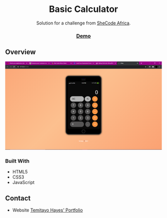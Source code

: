 <!-- Please update value in the {}  -->

<h1 align="center">Basic Calculator</h1>

<div align="center">
   Solution for a challenge from  <a href="https://www.shecodeafrica.org/" target="_blank">SheCode Africa</a>.
</div>

<div align="center">
  <h3>
    <a href="https://simple-calculator-code.netlify.app" target="_blank">
      Demo
    </a>
  </h3>
</div>

<!-- OVERVIEW -->

## Overview

![screenshot](preview.png)


### Built With

<!-- This section should list any major frameworks that you built your project using. Here are a few examples.-->

- HTML5 
- CSS3
- JavaScript


## Contact

- Website [Temitayo Hayes' Portfolio](https://https://wenadev-portfolio.web.app/)
